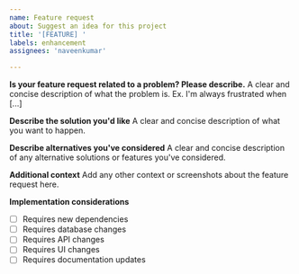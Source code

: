 ```yaml
---
name: Feature request
about: Suggest an idea for this project
title: '[FEATURE] '
labels: enhancement
assignees: 'naveenkumar'

---
```


**Is your feature request related to a problem? Please describe.**
A clear and concise description of what the problem is. Ex. I'm always frustrated when [...]

**Describe the solution you'd like**
A clear and concise description of what you want to happen.

**Describe alternatives you've considered**
A clear and concise description of any alternative solutions or features you've considered.

**Additional context**
Add any other context or screenshots about the feature request here.

**Implementation considerations**
- [ ] Requires new dependencies
- [ ] Requires database changes
- [ ] Requires API changes
- [ ] Requires UI changes
- [ ] Requires documentation updates
